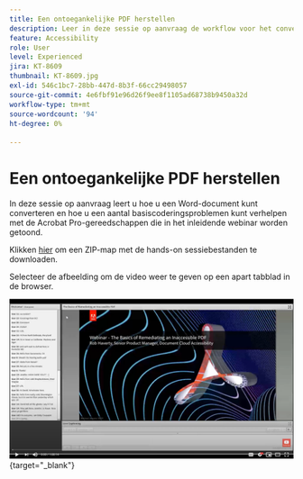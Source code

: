 ```yaml
---
title: Een ontoegankelijke PDF herstellen
description: Leer in deze sessie op aanvraag de workflow voor het converteren van een Word-document en het oplossen van enkele basiscoderingsproblemen met de Acrobat Pro-tools die in de inleiding van het webinar worden getoond
feature: Accessibility
role: User
level: Experienced
jira: KT-8609
thumbnail: KT-8609.jpg
exl-id: 546c1bc7-28bb-447d-8b3f-66cc29498057
source-git-commit: 4e6fbf91e96d26f9ee8f1105ad68738b9450a32d
workflow-type: tm+mt
source-wordcount: '94'
ht-degree: 0%

---
```


# Een ontoegankelijke PDF herstellen

In deze sessie op aanvraag leert u hoe u een Word-document kunt converteren en hoe u een aantal basiscoderingsproblemen kunt verhelpen met de Acrobat Pro-gereedschappen die in het inleidende webinar worden getoond.

Klikken [hier](../assets/accessibilitysession2.zip) om een ZIP-map met de hands-on sessiebestanden te downloaden.

Selecteer de afbeelding om de video weer te geven op een apart tabblad in de browser.

[![Video sessie 2](../assets/Accessibilitysession2_YT.png)](https://youtu.be/eT2IFNszNuk){target="_blank"}
